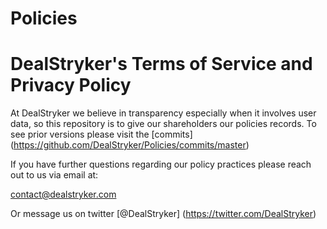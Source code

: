 # Policies
DealStryker's Terms of Service and Privacy Policy
=====================

At DealStryker we believe in transparency especially when it involves user data, so this repository is to give our shareholders our policies records.
To see prior versions please visit the [commits] (https://github.com/DealStryker/Policies/commits/master)

If you have further questions regarding our policy practices please reach out to us via email at:

contact@dealstryker.com

Or message us on twitter [@DealStryker] (https://twitter.com/DealStryker)
